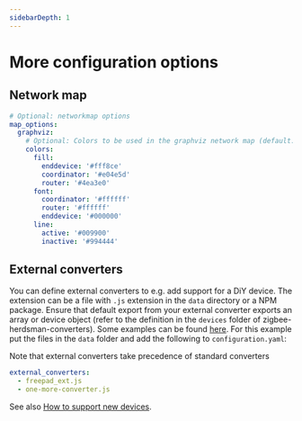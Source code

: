 ```yaml
---
sidebarDepth: 1
---
```


# More configuration options

## Network map

```yaml
# Optional: networkmap options
map_options:
  graphviz:
    # Optional: Colors to be used in the graphviz network map (default: shown below)
    colors:
      fill:
        enddevice: '#fff8ce'
        coordinator: '#e04e5d'
        router: '#4ea3e0'
      font:
        coordinator: '#ffffff'
        router: '#ffffff'
        enddevice: '#000000'
      line:
        active: '#009900'
        inactive: '#994444'
```


## External converters

You can define external converters to e.g. add support for a DiY device. The extension can be a file with `.js`
extension in the `data` directory or a NPM package. Ensure that default export from your external converter exports an
array or device object (refer to the definition in the `devices` folder of zigbee-herdsman-converters). Some examples
can be found [here](https://github.com/Koenkk/zigbee2mqtt.io/tree/master/docs/externalConvertersExample). For this
example put the files in the `data` folder and add the following to `configuration.yaml`:

Note that external converters take precedence of standard converters

```yaml
external_converters:
  - freepad_ext.js
  - one-more-converter.js
```

See also [How to support new devices](../../advanced/support-new-devices/01_support_new_devices.md).
